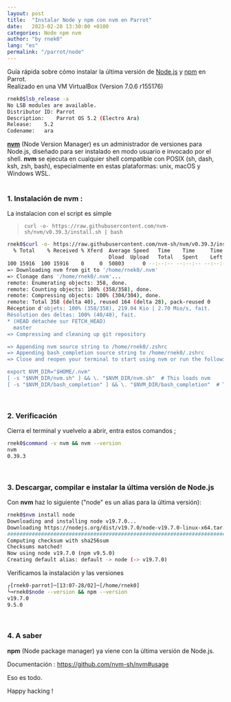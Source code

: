 ```yaml
---
layout: post
title:  "Instalar Node y npm con nvm en Parrot"
date:   2023-02-28 13:30:00 +0100
categories: Node npm nvm
author: "by rnek0"
lang: "es"
permalink: "/parrot/node"
---
```


Guía rápida sobre cómo instalar la última versión de [Node.js](https://es.wikipedia.org/wiki/Node.js "Node.js en wikipedia") y [npm](https://es.wikipedia.org/wiki/Npm "Npm en wikipedia") en Parrot.  
Realizado en una VM VirtualBox (Version 7.0.6 r155176)

```bash
rnek0$lsb_release -a
No LSB modules are available.
Distributor ID:	Parrot
Description:	Parrot OS 5.2 (Electro Ara)
Release:	5.2
Codename:	ara
```

[**nvm**](https://github.com/nvm-sh/nvm "nvm en Github") (Node Version Manager) es un administrador de versiones para Node.js, diseñado para ser instalado en modo usuario e invocado por el shell. **nvm** se ejecuta en cualquier shell compatible con POSIX (sh, dash, ksh, zsh, bash), especialmente en estas plataformas: unix, macOS y Windows WSL.  
&nbsp;

### 1. Instalación de nvm :  

La instalacion con el script es simple  
> ```curl -o- https://raw.githubusercontent.com/nvm-sh/nvm/v0.39.3/install.sh | bash```

```bash
rnek0$curl -o- https://raw.githubusercontent.com/nvm-sh/nvm/v0.39.3/install.sh | bash
  % Total    % Received % Xferd  Average Speed   Time    Time     Time  Current
                                 Dload  Upload   Total   Spent    Left  Speed
100 15916  100 15916    0     0  50803      0 --:--:-- --:--:-- --:--:-- 50849
=> Downloading nvm from git to '/home/rnek0/.nvm'
=> Clonage dans '/home/rnek0/.nvm'...
remote: Enumerating objects: 358, done.
remote: Counting objects: 100% (358/358), done.
remote: Compressing objects: 100% (304/304), done.
remote: Total 358 (delta 40), reused 164 (delta 28), pack-reused 0
Réception d'objets: 100% (358/358), 219.04 Kio | 2.70 Mio/s, fait.
Résolution des deltas: 100% (40/40), fait.
* (HEAD détachée sur FETCH_HEAD)
  master
=> Compressing and cleaning up git repository

=> Appending nvm source string to /home/rnek0/.zshrc
=> Appending bash_completion source string to /home/rnek0/.zshrc
=> Close and reopen your terminal to start using nvm or run the following to use it now:

export NVM_DIR="$HOME/.nvm"
[ -s "$NVM_DIR/nvm.sh" ] && \. "$NVM_DIR/nvm.sh"  # This loads nvm
[ -s "$NVM_DIR/bash_completion" ] && \. "$NVM_DIR/bash_completion"  # This loads nvm bash_completion
```  
&nbsp;

### 2. Verificación 

Cierra el terminal y vuelvelo a abrir, entra estos comandos ; 

```bash
rnek0$command -v nvm && nvm --version
nvm
0.39.3
```  
&nbsp;

### 3. Descargar, compilar e instalar la última versión de Node.js

Con **nvm** haz lo siguiente ("node" es un alias para la última versión):

```bash
rnek0$nvm install node 
Downloading and installing node v19.7.0...
Downloading https://nodejs.org/dist/v19.7.0/node-v19.7.0-linux-x64.tar.xz...
############################################################################### 100.0%
Computing checksum with sha256sum
Checksums matched!
Now using node v19.7.0 (npm v9.5.0)
Creating default alias: default -> node (-> v19.7.0)
```

Verificamos la instalación y las versiones

```bash
┌[rnek0-parrot]─[13:07-28/02]─[/home/rnek0]
└╼rnek0$node --version && npm --version
v19.7.0
9.5.0
```  
&nbsp;

### 4. A saber

**npm** (Node package manager) ya viene con la última versión de Node.js.

Documentación : <https://github.com/nvm-sh/nvm#usage>

Eso es todo.

Happy hacking !
